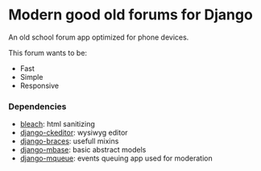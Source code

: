 # Modern good old forums for Django

An old school forum app optimized for phone devices.

This forum wants to be:

- Fast
- Simple
- Responsive

### Dependencies 

- [bleach](https://github.com/mozilla/bleach): html sanitizing
- [django-ckeditor](https://github.com/django-ckeditor): wysiwyg editor
- [django-braces](https://github.com/brack3t/django-braces): usefull mixins
- [django-mbase](https://github.com/synw/django-mbase): basic abstract models
- [django-mqueue](https://github.com/synw/django-mqueue): events queuing app used for moderation






